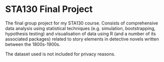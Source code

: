 # STA130 Final Project

The final group project for my STA130 course. Consists of comprehensive data analysis using statistical techniques (e.g. simulation, bootstrapping, hypothesis testing) and visualisation of data using R (and a number of its associated packages) related to story elements in detective novels written between the 1800s-1900s. 

The dataset used is not included for privacy reasons. 
